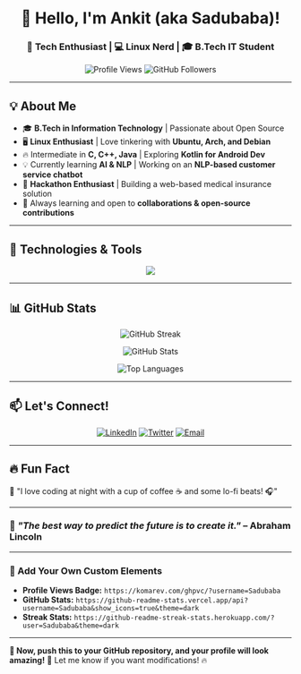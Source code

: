 <!-- Header Section -->
<h1 align="center">👋 Hello, I'm Ankit (aka Sadubaba)!</h1>
<h3 align="center">🚀 Tech Enthusiast | 💻 Linux Nerd | 🎓 B.Tech IT Student</h3>

<p align="center">
  <img src="https://komarev.com/ghpvc/?username=Sadubaba&label=Profile%20Views&color=blue&style=flat" alt="Profile Views" />
  <img src="https://img.shields.io/github/followers/Sadubaba?label=Followers&style=social" alt="GitHub Followers" />
</p>

---

## **💡 About Me**
- 🎓 **B.Tech in Information Technology** | Passionate about Open Source
- 🖥️ **Linux Enthusiast** | Love tinkering with **Ubuntu, Arch, and Debian**
- 🔥 Intermediate in **C, C++, Java** | Exploring **Kotlin for Android Dev**
- 💡 Currently learning **AI & NLP** | Working on an **NLP-based customer service chatbot**
- 🚀 **Hackathon Enthusiast** | Building a web-based medical insurance solution
- 🌱 Always learning and open to **collaborations & open-source contributions**

---

## **🔧 Technologies & Tools**
<p align="center">
  <img src="https://skillicons.dev/icons?i=linux,bash,python,cpp,java,kotlin,sqlite,mysql,git,github,vscode,html,css,javascript" />
</p>

---

## **📊 GitHub Stats**
<p align="center">
  <img src="https://github-readme-streak-stats.herokuapp.com/?user=Sadubaba&theme=dark&hide_border=true" alt="GitHub Streak" />
</p>
<p align="center">
  <img src="https://github-readme-stats.vercel.app/api?username=Sadubaba&show_icons=true&theme=dark&hide_border=true" alt="GitHub Stats" />
</p>
<p align="center">
  <img src="https://github-readme-stats.vercel.app/api/top-langs/?username=Sadubaba&layout=compact&theme=dark&hide_border=true" alt="Top Languages" />
</p>

---

## **📫 Let's Connect!**
<p align="center">
  <a href="https://linkedin.com/in/YOUR-LINKEDIN"><img src="https://img.shields.io/badge/LinkedIn-blue?style=for-the-badge&logo=linkedin" alt="LinkedIn" /></a>
  <a href="https://twitter.com/YOUR-TWITTER"><img src="https://img.shields.io/badge/Twitter-blue?style=for-the-badge&logo=twitter" alt="Twitter" /></a>
  <a href="mailto:your.email@example.com"><img src="https://img.shields.io/badge/Email-red?style=for-the-badge&logo=gmail" alt="Email" /></a>
</p>

---

## **🔥 Fun Fact**
🚀 "I love coding at night with a cup of coffee ☕ and some lo-fi beats! 🎧"

---

### 🎯 _"The best way to predict the future is to create it."_ – Abraham Lincoln

---

### **🔗 Add Your Own Custom Elements**
- **Profile Views Badge:** `https://komarev.com/ghpvc/?username=Sadubaba`
- **GitHub Stats:** `https://github-readme-stats.vercel.app/api?username=Sadubaba&show_icons=true&theme=dark`
- **Streak Stats:** `https://github-readme-streak-stats.herokuapp.com/?user=Sadubaba&theme=dark`

---

**🚀 Now, push this to your GitHub repository, and your profile will look amazing!** 🎉 Let me know if you want modifications! 🔥  
